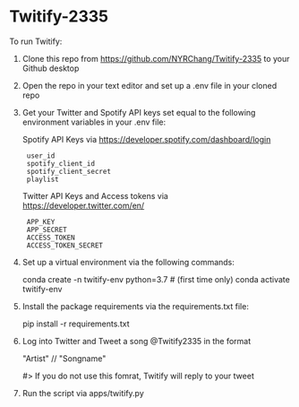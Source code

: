 # Twitify-2335

To run Twitify:

1. Clone this repo from https://github.com/NYRChang/Twitify-2335 to your Github desktop

2. Open the repo in your text editor and set up a .env file in your cloned repo 

3. Get your Twitter and Spotify API keys set equal to the following environment variables in your .env file: 

    Spotify API Keys via https://developer.spotify.com/dashboard/login

        user_id
        spotify_client_id
        spotify_client_secret
        playlist

    Twitter API Keys and Access tokens via https://developer.twitter.com/en/

        APP_KEY
        APP_SECRET
        ACCESS_TOKEN
        ACCESS_TOKEN_SECRET

4. Set up a virtual environment via the following commands:

    conda create -n twitify-env python=3.7 # (first time only)
    conda activate twitify-env

5. Install the package requirements via the requirements.txt file:

    pip install -r requirements.txt

6. Log into Twitter and Tweet a song @Twitify2335 in the format

    "Artist" // "Songname"

    #> If you do not use this fomrat, Twitify will reply to your tweet

7. Run the script via apps/twitify.py
